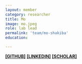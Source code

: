 ```yaml
---
layout: member
category: researcher
title: Mo
image: mo.jpeg
role: lab lead
permalink: 'team/mo-shakiba'
education:

---
```


**[[GITHUB]](https://github.com/moneuron)**
**[[LINKEDIN]](https://linkedin.com/in/moneuron)**
**[[SCHOLAR]](https://scholar.google.com/citations?user=r1sNGGsAAAAJ&hl=en)**